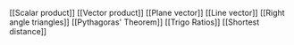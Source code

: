 [[Scalar product]]
[[Vector product]]
[[Plane vector]]
[[Line vector]]
[[Right angle triangles]]
[[Pythagoras' Theorem]]
[[Trigo Ratios]]
[[Shortest distance]]